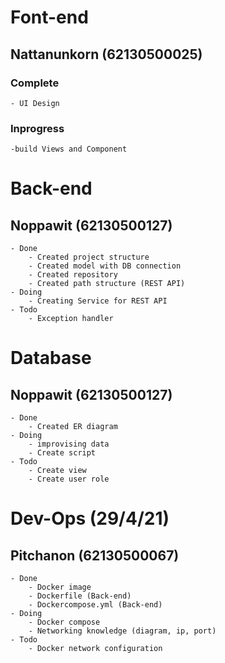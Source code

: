 # Font-end
## Nattanunkorn (62130500025)
### Complete
    - UI Design
    

### Inprogress
    -build Views and Component 
    
# Back-end
## Noppawit (62130500127)
    - Done
        - Created project structure
        - Created model with DB connection
        - Created repository
        - Created path structure (REST API)
    - Doing
        - Creating Service for REST API
    - Todo
        - Exception handler
# Database
## Noppawit (62130500127)
    - Done
        - Created ER diagram
    - Doing
        - improvising data
        - Create script
    - Todo
        - Create view
        - Create user role
# Dev-Ops (29/4/21)
## Pitchanon (62130500067)
    - Done
        - Docker image 
        - Dockerfile (Back-end)
        - Dockercompose.yml (Back-end)
    - Doing
        - Docker compose
        - Networking knowledge (diagram, ip, port)
    - Todo
        - Docker network configuration
    
